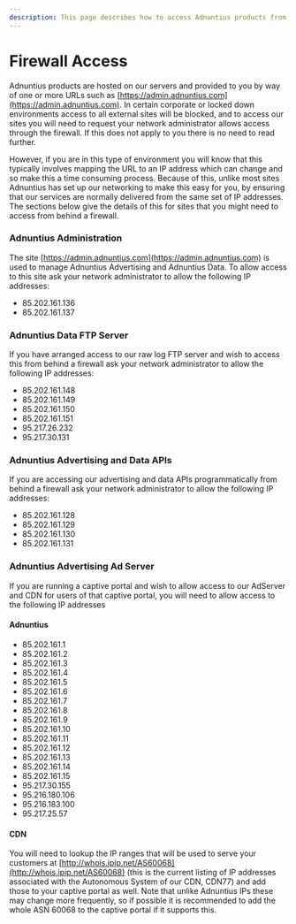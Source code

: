 ```yaml
---
description: This page describes how to access Adnuntius products from behind a firewall
---
```


# Firewall Access

Adnuntius products are hosted on our servers and provided to you by way of one or more URLs such as [https://admin.adnuntius.com](https://admin.adnuntius.com). In certain corporate or locked down environments access to all external sites will be blocked, and to access our sites you will need to request your network administrator allows access through the firewall. If this does not apply to you there is no need to read further.

However, if you are in this type of environment you will know that this typically involves mapping the URL to an IP address which can change and so make this a time consuming process. Because of this, unlike most sites Adnuntius has set up our networking to make this easy for you, by ensuring that our services are normally delivered from the same set of IP addresses. The sections below give the details of this for  sites that you might need to access from behind a firewall.

### Adnuntius Administration

The site [https://admin.adnuntius.com](https://admin.adnuntius.com) is used to manage Adnuntius Advertising and Adnuntius Data. To allow access to this site ask your network administrator to allow the following IP addresses:

* 85.202.161.136
* 85.202.161.137

### Adnuntius Data FTP Server

If you have arranged access to our raw log FTP server and wish to access this from behind a firewall ask your network administrator to allow the following IP addresses:

* 85.202.161.148
* 85.202.161.149
* 85.202.161.150
* 85.202.161.151
* 95.217.26.232 
* 95.217.30.131

### Adnuntius Advertising and Data APIs

If you are accessing our advertising and data APIs programmatically from behind a firewall ask your network administrator to allow the following IP addresses:

* 85.202.161.128
* 85.202.161.129
* 85.202.161.130
* 85.202.161.131

### Adnuntius Advertising Ad Server

If you are running a captive portal and wish to allow access to our AdServer and CDN for users of that captive portal, you will need to allow access to the following IP addresses

#### Adnuntius

* 85.202.161.1
* 85.202.161.2
* 85.202.161.3
* 85.202.161.4
* 85.202.161.5
* 85.202.161.6
* 85.202.161.7
* 85.202.161.8
* 85.202.161.9
* 85.202.161.10
* 85.202.161.11
* 85.202.161.12
* 85.202.161.13
* 85.202.161.14
* 85.202.161.15
* 95.217.30.155
* 95.216.180.106
* 95.216.183.100
* 95.217.25.57

#### CDN

You will need to lookup the IP ranges that will be used to serve your customers at [http://whois.ipip.net/AS60068](http://whois.ipip.net/AS60068) \(this is the current listing of IP addresses associated with the Autonomous System of our CDN, CDN77\) and add those to your captive portal as well. Note that unlike Adnuntius IPs these may change more frequently, so if possible it is recommended to add the whole ASN 60068 to the captive portal if it supports this.



